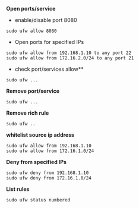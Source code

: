 **Open ports/service**

- enable/disable port 8080

```
sudo ufw allow 8080 
```

- Open ports for specified IPs

```
sudo ufw allow from 192.168.1.10 to any port 22
sudo ufw allow from 172.16.2.0/24 to any port 21
```

- check port/services allow**

```
sudo ufw ...
```

**Remove port/service**

```
sudo ufw ...
```

**Remove rich rule**

`sudo ufw ..`


**whitelist source ip address**

```
sudo ufw allow from 192.168.1.10
sudo ufw allow from 172.16.1.0/24
```

**Deny from specified IPs**
```
sudo ufw deny from 192.168.1.10
sudo ufw deny from 172.16.1.0/24
```

**List rules**

`sudo ufw status numbered`
